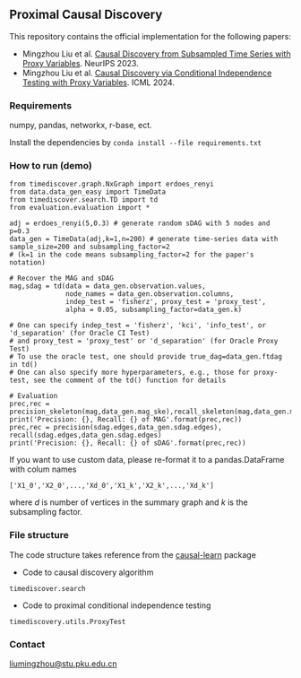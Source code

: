 ## Proximal Causal Discovery

This repository contains the official implementation for the following papers:

- Mingzhou Liu et al. [Causal Discovery from Subsampled Time Series with Proxy Variables](https://arxiv.org/abs/2305.05276). NeurIPS 2023.
- Mingzhou Liu et al. [Causal Discovery via Conditional Independence Testing with Proxy Variables](https://arxiv.org/abs/2305.05281). ICML 2024.

### Requirements

numpy, pandas, networkx, r-base, ect. 

Install the dependencies by ```conda install --file requirements.txt```

### How to run (demo)

```
from timediscover.graph.NxGraph import erdoes_renyi
from data.data_gen_easy import TimeData
from timediscover.search.TD import td
from evaluation.evaluation import *

adj = erdoes_renyi(5,0.3) # generate random sDAG with 5 nodes and p=0.3
data_gen = TimeData(adj,k=1,n=200) # generate time-series data with sample_size=200 and subsampling_factor=2 
# (k=1 in the code means subsampling_factor=2 for the paper's notation)

# Recover the MAG and sDAG
mag,sdag = td(data = data_gen.observation.values,
              node_names = data_gen.observation.columns,
              indep_test = 'fisherz', proxy_test = 'proxy_test',
              alpha = 0.05, subsampling_factor=data_gen.k)
              
# One can specify indep_test = 'fisherz', 'kci', 'info_test', or 'd_separation' (for Oracle CI Test)
# and proxy_test = 'proxy_test' or 'd_separation' (for Oracle Proxy Test)
# To use the oracle test, one should provide true_dag=data_gen.ftdag in td()
# One can also specify more hyperparameters, e.g., those for proxy-test, see the comment of the td() function for details

# Evaluation
prec,rec = precision_skeleton(mag,data_gen.mag_ske),recall_skeleton(mag,data_gen.mag_ske)
print('Precision: {}, Recall: {} of MAG'.format(prec,rec))
prec,rec = precision(sdag.edges,data_gen.sdag.edges), recall(sdag.edges,data_gen.sdag.edges)
print('Precision: {}, Recall: {} of sDAG'.format(prec,rec))
```

If you want to use custom data, please re-format it to a pandas.DataFrame with colum names 

```['X1_0','X2_0',...,'Xd_0','X1_k','X2_k',...,'Xd_k']```

where $d$ is number of vertices in the summary graph and $k$ is the subsampling factor.

### File structure

The code structure takes reference from the [causal-learn](https://github.com/py-why/causal-learn/tree/main) package

- Code to causal discovery algorithm 

```timediscover.search```

- Code to proximal conditional independence testing

```timediscovery.utils.ProxyTest```

### Contact

liumingzhou@stu.pku.edu.cn
